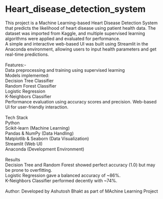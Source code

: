 # Heart_disease_detection_system
This project is a Machine Learning-based Heart Disease Detection System that predicts the likelihood of heart disease using patient health data. The dataset was imported from Kaggle, and multiple supervised learning algorithms were applied and evaluated for performance.
<br>
A simple and interactive web-based UI was built using Streamlit in the Anaconda environment, allowing users to input health parameters and get real-time predictions.
<br>
<br>
Features:-<br>
Data preprocessing and training using supervised learning
<br>
Models implemented:
<br>
Decision Tree Classifier
<br>
Random Forest Classifier
<br>
Logistic Regression
<br>
K-Neighbors Classifier
<br>
Performance evaluation using accuracy scores and precision.
Web-based UI for user-friendly interaction.
<br>
<br>
Tech Stack
<br>
Python
<br>
Scikit-learn (Machine Learning)
<br>
Pandas & NumPy (Data Handling)
<br>
Matplotlib & Seaborn (Data Visualization)
<br>
Streamlit (Web UI)
<br>
Anaconda (Development Environment)
<br>
<br>
Results
<br>
Decision Tree and Random Forest showed perfect accuracy (1.0) but may be prone to overfitting.
<br>
Logistic Regression gave a balanced accuracy of ~86%.
<br>
K-Neighbors Classifier performed decently with ~74%.
<br>
<br>
Author: Developed by Ashutosh Bhakt as part of MAchine Learning Project 
